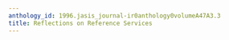 ```yaml
---
anthology_id: 1996.jasis_journal-ir0anthology0volumeA47A3.3
title: Reflections on Reference Services
---
```

